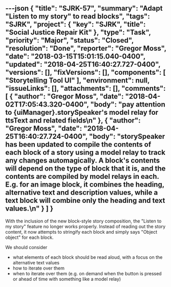 ---json
{
  "title": "SJRK-57",
  "summary": "Adapt \"Listen to my story\" to read blocks",
  "tags": "SJRK",
  "project": {
    "key": "SJRK",
    "title": "Social Justice Repair Kit"
  },
  "type": "Task",
  "priority": "Major",
  "status": "Closed",
  "resolution": "Done",
  "reporter": "Gregor Moss",
  "date": "2018-03-15T15:01:15.040-0400",
  "updated": "2018-04-25T16:40:27.727-0400",
  "versions": [],
  "fixVersions": [],
  "components": [
    "Storytelling Tool UI"
  ],
  "environment": null,
  "issueLinks": [],
  "attachments": [],
  "comments": [
    {
      "author": "Gregor Moss",
      "date": "2018-04-02T17:05:43.320-0400",
      "body": "pay attention to {uiManager}.storySpeaker's model relay for ttsText and related fields\n"
    },
    {
      "author": "Gregor Moss",
      "date": "2018-04-25T16:40:27.724-0400",
      "body": "storySpeaker has been updated to compile the contents of each block of a story using a model relay to track any changes automagically. A block's contents will depend on the type of block that it is, and the contents are compiled by model relays in each. E.g. for an image block, it combines the heading, alternative text and description values, while a text block will combine only the heading and text values.\n"
    }
  ]
}
---
With the inclusion of the new block-style story composition, the "Listen to my story" feature no longer works properly. Instead of reading out the story content, it now attempts to stringify each block and simply says "Object object" for each block.

We should consider

* what elements of each block should be read aloud, with a focus on the alternative text values
* how to iterate over them
* when to iterate over them (e.g. on demand when the button is pressed or ahead of time with something like a model relay)

        